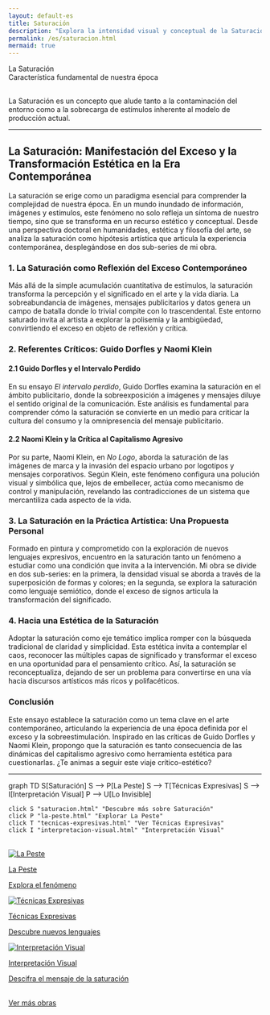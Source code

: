 ```yaml
---
layout: default-es
title: Saturación
description: "Explora la intensidad visual y conceptual de la Saturación en el arte contemporáneo."
permalink: /es/saturacion.html
mermaid: true
---
```


<div class="titulo">La Saturación</div>

<div class="subtitulo">Característica fundamental de nuestra época</div>

<p class="parrafo" style="margin-top: 6%;">
  La Saturación es un concepto que alude tanto a la contaminación del entorno como a la sobrecarga de estímulos inherente al modelo de producción actual.
</p>

<hr>

<h2>La Saturación: Manifestación del Exceso y la Transformación Estética en la Era Contemporánea</h2>

<p class="parrafo">
  La saturación se erige como un paradigma esencial para comprender la complejidad de nuestra época. En un mundo inundado de información, imágenes y estímulos, este fenómeno no solo refleja un síntoma de nuestro tiempo, sino que se transforma en un recurso estético y conceptual. Desde una perspectiva doctoral en humanidades, estética y filosofía del arte, se analiza la saturación como hipótesis artística que articula la experiencia contemporánea, desplegándose en dos sub-series de mi obra.
</p>

<h3>1. La Saturación como Reflexión del Exceso Contemporáneo</h3>

<p class="parrafo">
  Más allá de la simple acumulación cuantitativa de estímulos, la saturación transforma la percepción y el significado en el arte y la vida diaria. La sobreabundancia de imágenes, mensajes publicitarios y datos genera un campo de batalla donde lo trivial compite con lo trascendental. Este entorno saturado invita al artista a explorar la polisemia y la ambigüedad, convirtiendo el exceso en objeto de reflexión y crítica.
</p>

<h3>2. Referentes Críticos: Guido Dorfles y Naomi Klein</h3>

<h4>2.1 Guido Dorfles y el Intervalo Perdido</h4>

<p class="parrafo">
  En su ensayo <em>El intervalo perdido</em>, Guido Dorfles examina la saturación en el ámbito publicitario, donde la sobreexposición a imágenes y mensajes diluye el sentido original de la comunicación. Este análisis es fundamental para comprender cómo la saturación se convierte en un medio para criticar la cultura del consumo y la omnipresencia del mensaje publicitario.
</p>

<h4>2.2 Naomi Klein y la Crítica al Capitalismo Agresivo</h4>

<p class="parrafo">
  Por su parte, Naomi Klein, en <em>No Logo</em>, aborda la saturación de las imágenes de marca y la invasión del espacio urbano por logotipos y mensajes corporativos. Según Klein, este fenómeno configura una polución visual y simbólica que, lejos de embellecer, actúa como mecanismo de control y manipulación, revelando las contradicciones de un sistema que mercantiliza cada aspecto de la vida.
</p>

<h3>3. La Saturación en la Práctica Artística: Una Propuesta Personal</h3>

<p class="parrafo">
  Formado en pintura y comprometido con la exploración de nuevos lenguajes expresivos, encuentro en la saturación tanto un fenómeno a estudiar como una condición que invita a la intervención. Mi obra se divide en dos sub-series: en la primera, la densidad visual se aborda a través de la superposición de formas y colores; en la segunda, se explora la saturación como lenguaje semiótico, donde el exceso de signos articula la transformación del significado.
</p>

<h3>4. Hacia una Estética de la Saturación</h3>

<p class="parrafo">
  Adoptar la saturación como eje temático implica romper con la búsqueda tradicional de claridad y simplicidad. Esta estética invita a contemplar el caos, reconocer las múltiples capas de significado y transformar el exceso en una oportunidad para el pensamiento crítico. Así, la saturación se reconceptualiza, dejando de ser un problema para convertirse en una vía hacia discursos artísticos más ricos y polifacéticos.
</p>

<h3>Conclusión</h3>

<p class="parrafo">
  Este ensayo establece la saturación como un tema clave en el arte contemporáneo, articulando la experiencia de una época definida por el exceso y la sobreestimulación. Inspirado en las críticas de Guido Dorfles y Naomi Klein, propongo que la saturación es tanto consecuencia de las dinámicas del capitalismo agresivo como herramienta estética para cuestionarlas. ¿Te animas a seguir este viaje crítico-estético?
</p>

<hr>

<div class="mermaid">
graph TD
    S[Saturación]
    S --> P[La Peste]
    S --> T[Técnicas Expresivas]
    S --> I[Interpretación Visual]
    P --> U[Lo Invisible]
    
    click S "saturacion.html" "Descubre más sobre Saturación"
    click P "la-peste.html" "Explorar La Peste"
    click T "tecnicas-expresivas.html" "Ver Técnicas Expresivas"
    click I "interpretacion-visual.html" "Interpretación Visual"
</div>

<br>

<div class="button-container">
  <a href="la-peste.html" class="fancy-button">
    <div class="button-content">
      <img src="/assets/img/la-peste.gif" alt="La Peste" loading="lazy">
      <p class="title">La Peste</p>
      <p class="subtitle">Explora el fenómeno</p>
    </div>
  </a>

  <a href="tecnicas-expresivas.html" class="fancy-button">
    <div class="button-content">
      <img src="/assets/img/tecnicas-expresivas.gif" alt="Técnicas Expresivas" loading="lazy">
      <p class="title">Técnicas Expresivas</p>
      <p class="subtitle">Descubre nuevos lenguajes</p>
    </div>
  </a>

  <a href="interpretacion-visual.html" class="fancy-button">
    <div class="button-content">
      <img src="/assets/img/interpretacion-visual.gif" alt="Interpretación Visual" loading="lazy">
      <p class="title">Interpretación Visual</p>
      <p class="subtitle">Descifra el mensaje de la saturación</p>
    </div>
  </a>
</div>

<br>
<a href="obras.html" class="enlace">Ver más obras</a>
<br><br>
